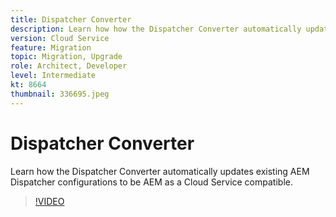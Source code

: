 ```yaml
---
title: Dispatcher Converter
description: Learn how how the Dispatcher Converter automatically updates existing AEM Dispatcher configurations to be AEM as a Cloud Service compatible.
version: Cloud Service
feature: Migration
topic: Migration, Upgrade
role: Architect, Developer
level: Intermediate
kt: 8664
thumbnail: 336695.jpeg
---
```


# Dispatcher Converter

Learn how the Dispatcher Converter automatically updates existing AEM Dispatcher configurations to be AEM as a Cloud Service compatible.

>[!VIDEO](https://video.tv.adobe.com/v/336695/?quality=12&learn=on)
